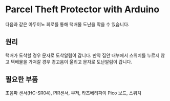 
# Parcel Theft Protector with Arduino

다음과 같은 아두이노 회로를 통해 택배물 도난을 막을 수 있습니다.

## 원리

택배가 도착할 경우 문자로 도착알림이 갑니다.
만약 집안 내부에서 스위치를 누르지 않고 택배물을 가져갈 경우
경고음이 울리고 문자로 도난알림이 갑니다.

## 필요한 부품

초음파 센서(HC-SR04), PIR센서, 부저, 라즈베리파이 Pico 보드, 스위치


